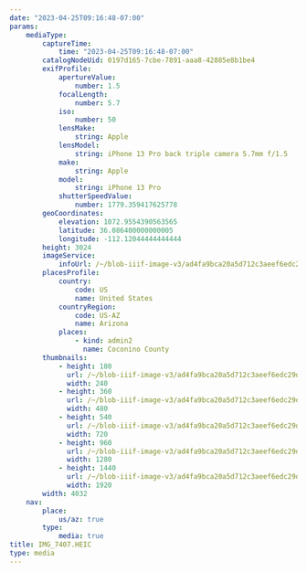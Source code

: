 ```yaml
---
date: "2023-04-25T09:16:48-07:00"
params:
    mediaType:
        captureTime:
            time: "2023-04-25T09:16:48-07:00"
        catalogNodeUid: 0197d165-7cbe-7891-aaa8-42885e8b1be4
        exifProfile:
            apertureValue:
                number: 1.5
            focalLength:
                number: 5.7
            iso:
                number: 50
            lensMake:
                string: Apple
            lensModel:
                string: iPhone 13 Pro back triple camera 5.7mm f/1.5
            make:
                string: Apple
            model:
                string: iPhone 13 Pro
            shutterSpeedValue:
                number: 1779.359417625778
        geoCoordinates:
            elevation: 1072.9554390563565
            latitude: 36.086400000000005
            longitude: -112.12044444444444
        height: 3024
        imageService:
            infoUrl: /~/blob-iiif-image-v3/ad4fa9bca20a5d712c3aeef6edc29d7d82bd7d70b7235391035402dd051d01f7/info.json
        placesProfile:
            country:
                code: US
                name: United States
            countryRegion:
                code: US-AZ
                name: Arizona
            places:
                - kind: admin2
                  name: Coconino County
        thumbnails:
            - height: 180
              url: /~/blob-iiif-image-v3/ad4fa9bca20a5d712c3aeef6edc29d7d82bd7d70b7235391035402dd051d01f7/full/240%2C180/0/default.jpg
              width: 240
            - height: 360
              url: /~/blob-iiif-image-v3/ad4fa9bca20a5d712c3aeef6edc29d7d82bd7d70b7235391035402dd051d01f7/full/480%2C360/0/default.jpg
              width: 480
            - height: 540
              url: /~/blob-iiif-image-v3/ad4fa9bca20a5d712c3aeef6edc29d7d82bd7d70b7235391035402dd051d01f7/full/720%2C540/0/default.jpg
              width: 720
            - height: 960
              url: /~/blob-iiif-image-v3/ad4fa9bca20a5d712c3aeef6edc29d7d82bd7d70b7235391035402dd051d01f7/full/1280%2C960/0/default.jpg
              width: 1280
            - height: 1440
              url: /~/blob-iiif-image-v3/ad4fa9bca20a5d712c3aeef6edc29d7d82bd7d70b7235391035402dd051d01f7/full/1920%2C1440/0/default.jpg
              width: 1920
        width: 4032
    nav:
        place:
            us/az: true
        type:
            media: true
title: IMG_7407.HEIC
type: media
---
```

